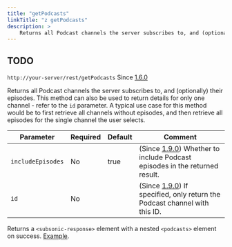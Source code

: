```yaml
---
title: "getPodcasts"
linkTitle: "z getPodcasts"
description: >
    Returns all Podcast channels the server subscribes to, and (optionally) their episodes.
---
```


## TODO


`http://your-server/rest/getPodcasts` Since [1.6.0](../subsonic-versions)

Returns all Podcast channels the server subscribes to, and (optionally) their episodes. This method can also be used to return details for only one channel - refer to the `id` parameter. A typical use case for this method would be to first retrieve all channels without episodes, and then retrieve all episodes for the single channel the user selects.

| Parameter | Required | Default | Comment |
| --- | --- | --- | --- |
| `includeEpisodes` | No  | true | (Since [1.9.0](../subsonic-versions)) Whether to include Podcast episodes in the returned result. |
| `id` | No  |     | (Since [1.9.0](../subsonic-versions)) If specified, only return the Podcast channel with this ID. |

Returns a `<subsonic-response>` element with a nested `<podcasts>` element on success. [Example](http://subsonic.org/pages/inc/api/examples/podcasts_example_1.xml).

